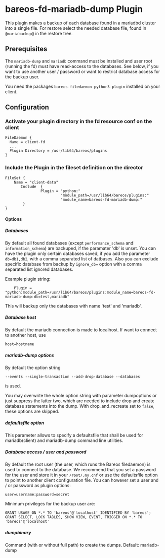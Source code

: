 # bareos-fd-mariadb-dump Plugin

This plugin makes a backup of each database found in a mariadbd cluster into a single file.
For restore select the needed database file, found in `@mariabackup@` in the restore tree.

## Prerequisites

The `mariadb-dump` and `mariadb` command must be installed and user root (running the fd) must have read-access to the databases.
See below, if you want to use another user / password or want to restrict database access for the backup user.

You need the packages `bareos-filedaemon-python3-plugin` installed on your client.

## Configuration

### Activate your plugin directory in the fd resource conf on the client

```
FileDaemon {
  Name = client-fd
  ...
  Plugin Directory = /usr/lib64/bareos/plugins
}
```

### Include the Plugin in the fileset definition on the director
```
FileSet {
    Name = "client-data"
       Include  {
                Plugin = "python:"
                         "module_path=/usr/lib64/bareos/plugins:"
                         "module_name=bareos-fd-mariadb-dump:"
        }
}
```

#### Options ####

##### Databases #####

By default all found databases (except `performance_schema` and `information_schema`) are backuped, if the paramater 'db' is unset.
You can have the plugin only certain databases saved, if you add the parameter `db=db1,db2`, with a comma separated list of datbases.
Also you can exclude specific database from backup by `ignore_db=` option with a comma separated list ignored databases.

Example plugin string:
```
    Plugin = "python:module_path=/usr/lib64/bareos/plugins:module_name=bareos-fd-mariadb-dump:db=test,mariadb"
```

This will backup only the databases with name 'test' and 'mariadb'.

##### Database host #####

By default the mariadb connection is made to localhost. If want to connect to another host, use

```
host=hostname
```

##### mariadb-dump options #####

By default the option string
```
--events --single-transaction --add-drop-database --databases
```
is used.

You may overwrite the whole option string with parameter dumpoptions or just suppress the latter two, which are needed to include drop and
create database statements into the dump. With drop_and_recreate set to `false`, these options are skipped.

##### defaultsfile option ####

This parameter allows to specify a defaultsfile that shall be used for mariadb(client) and mariadb-dump command line utilities.

##### Database access /  user and password  #####

By default the root user (the user, which runs the Bareos filedaemon) is used to connect to the database. We recommend that you set
a password for the user and store it in your `/root/.my.cnf` or use the defaultsfile option to point to another client configuration file.
You can however set a user and / or password as plugin options:
```
user=username:password=secret
```

Minimum privileges for the backup user are:
```
GRANT USAGE ON *.* TO 'bareos'@'localhost' IDENTIFIED BY 'bareos';
GRANT SELECT, LOCK TABLES, SHOW VIEW, EVENT, TRIGGER ON *.* TO 'bareos'@'localhost'
```

##### dumpbinary #####

Command (with or without full path) to create the dumps.
Default: mariadb-dump
